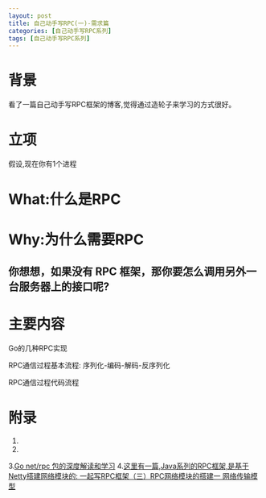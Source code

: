 ```yaml
---
layout: post
title: 自己动手写RPC(一)-需求篇
categories: [自己动手写RPC系列]
tags: [自己动手写RPC系列]
---
```


# 背景
看了一篇自己动手写RPC框架的博客,觉得通过造轮子来学习的方式很好。

# 立项
假设,现在你有1个进程

# What:什么是RPC


# Why:为什么需要RPC

## 你想想，如果没有 RPC 框架，那你要怎么调用另外一台服务器上的接口呢?

# 主要内容
Go的几种RPC实现

RPC通信过程基本流程: 序列化-编码-解码-反序列化

RPC通信过程代码流程

# 附录
1.
2.
3.[Go net/rpc 包的深度解读和学习](https://cloud.tencent.com/developer/article/1662215)
4.[这里有一篇,Java系列的RPC框架,是基于Netty搭建网络模块的: 一起写RPC框架（三）RPC网络模块的搭建一 网络传输模型](https://blog.csdn.net/linuu/article/details/52213911)
